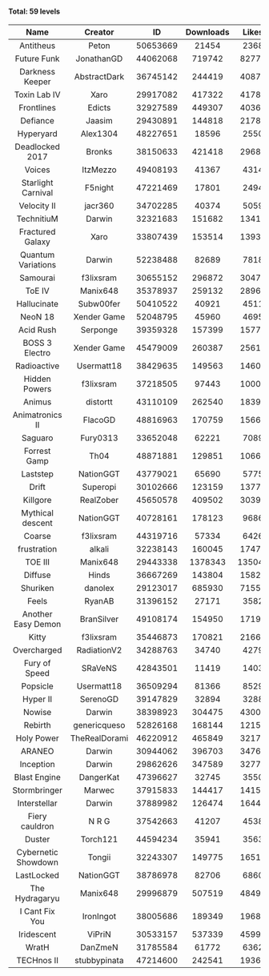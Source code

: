 #### Total: 59 levels

| Name | Creator | ID | Downloads | Likes |
|:---:|:---:|:---:|:---:|:---:|
| Antitheus | Peton | 50653669 | 21454 | 2368
| Future Funk | JonathanGD | 44062068 | 719742 | 82771
| Darkness Keeper | AbstractDark | 36745142 | 244419 | 40874
| Toxin Lab IV | Xaro | 29917082 | 417322 | 41789
| Frontlines | Edicts | 32927589 | 449307 | 40368
| Defiance | Jaasim | 29430891 | 144818 | 21781
| Hyperyard | Alex1304 | 48227651 | 18596 | 2550
| Deadlocked 2017 | Bronks | 38150633 | 421418 | 29682
| Voices | ItzMezzo | 49408193 | 41367 | 4314
| Starlight Carnival | F5night | 47221469 | 17801 | 2494
| Velocity II | jacr360 | 34702285 | 40374 | 5059
| TechnitiuM | Darwin | 32321683 | 151682 | 13418
| Fractured Galaxy  | Xaro | 33807439 | 153514 | 13936
| Quantum Variations | Darwin | 52238488 | 82689 | 7818
| Samourai | f3lixsram | 30655152 | 296872 | 30472
| ToE IV  | Manix648 | 35378937 | 259132 | 28966
| Hallucinate | Subw00fer | 50410522 | 40921 | 4511
| NeoN 18 | Xender Game | 52048795 | 45960 | 4695
| Acid Rush | Serponge | 39359328 | 157399 | 15776
| BOSS 3 Electro | Xender Game | 45479009 | 260387 | 25612
| Radioactive | Usermatt18 | 38429635 | 149563 | 14608
| Hidden Powers | f3lixsram | 37218505 | 97443 | 10006
| Animus | distortt | 43110109 | 262540 | 18396
| Animatronics II | FlacoGD | 48816963 | 170759 | 15664
| Saguaro | Fury0313 | 33652048 | 62221 | 7089
| Forrest Gamp | Th04 | 48871881 | 129851 | 10667
| Laststep | NationGGT | 43779021 | 65690 | 5775
| Drift | Superopi | 30102666 | 123159 | 13771
| Killgore | RealZober | 45650578 | 409502 | 30390
| Mythical descent | NationGGT | 40728161 | 178123 | 9686
| Coarse | f3lixsram | 44319716 | 57334 | 6426
| frustration | alkali | 32238143 | 160045 | 17470
| TOE III | Manix648 | 29443338 | 1378343 | 135045
| Diffuse | Hinds | 36667269 | 143804 | 15822
| Shuriken | danolex | 29123017 | 685930 | 71552
| Feels | RyanAB | 31396152 | 27171 | 3582
| Another Easy Demon | BranSilver | 49108174 | 154950 | 17192
| Kitty | f3lixsram | 35446873 | 170821 | 21668
| Overcharged | RadiationV2 | 34288763 | 34740 | 4279
| Fury of Speed | SRaVeNS | 42843501 | 11419 | 1403
| Popsicle | Usermatt18 | 36509294 | 81366 | 8529
| Hyper II | SerenoGD | 39147829 | 32894 | 3288
| Nowise | Darwin | 38398923 | 304475 | 43007
| Rebirth | genericqueso | 52826168 | 168144 | 12153
| Holy Power | TheRealDorami | 46220912 | 465849 | 32173
| ARANEO | Darwin | 30944062 | 396703 | 34760
| Inception | Darwin | 29862626 | 347589 | 32770
| Blast Engine | DangerKat | 47396627 | 32745 | 3550
| Stormbringer | Marwec | 37915833 | 144417 | 14159
| Interstellar | Darwin | 37889982 | 126474 | 16447
| Fiery cauldron | N R G | 37542663 | 41207 | 4538
| Duster | Torch121 | 44594234 | 35941 | 3563
| Cybernetic Showdown  | Tongii | 32243307 | 149775 | 16519
| LastLocked | NationGGT | 38786978 | 82706 | 6860
| The Hydragaryu | Manix648 | 29996879 | 507519 | 48494
| I Cant Fix You | IronIngot | 38005686 | 189349 | 19689
| Iridescent | ViPriN | 30533157 | 537339 | 45995
| WratH | DanZmeN | 31785584 | 61772 | 6362
| TECHnos II | stubbypinata | 47214600 | 242541 | 19363
